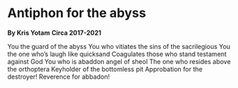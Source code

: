 # Antiphon for the abyss
**By Kris Yotam**
**Circa 2017-2021**

You the guard of the abyss
You who vitiates the sins of the sacrilegious
You the one who’s laugh like quicksand
Coagulates those who stand testament against
God
You who is abaddon angel of sheol
The one who resides above the orthoptera
Keyholder of the bottomless pit
Approbation for the destroyer!
Reverence for abbadon!
